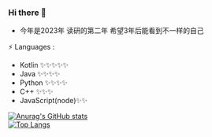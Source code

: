 ### Hi there 👋

<!--
**wenvelope/wenvelope** is a ✨ _special_ ✨ repository because its `README.md` (this file) appears on your GitHub profile.

Here are some ideas to get you started:

- 🔭 I’m currently working on ...
- 🌱 I’m currently learning ...
- 👯 I’m looking to collaborate on ...
- 🤔 I’m looking for help with ...
- 💬 Ask me about ...
- 📫 How to reach me: ...
- 😄 Pronouns: ...
-->
- 今年是2023年 读研的第二年 希望3年后能看到不一样的自己

⚡ Languages : 
- Kotlin ✨✨✨✨✨
- Java ✨✨✨✨
- Python ✨✨✨✨
- C++ ✨✨✨
- JavaScript(node)✨✨




[![Anurag's GitHub stats](https://github-readme-stats.vercel.app/api?username=wenvelope&show_icons=false)](https://github.com/anuraghazra/github-readme-stats)  
[![Top Langs](https://github-readme-stats.vercel.app/api/top-langs/?username=wenvelope&hide=CSS,html,javascript,ejs)](https://github.com/anuraghazra/github-readme-stats)
